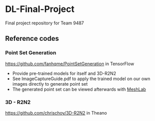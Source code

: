 # DL-Final-Project
Final project repository for Team 9487

## Reference codes
### Point Set Generation
https://github.com/fanhqme/PointSetGeneration
in TensorFlow  
* Provide pre-trained models for itself and 3D-R2N2
* See ImageCaptureGuide.pdf to apply the trained model on our own images directly to generate point set
* The generated point set can be viewed afterwards with [MeshLab](http://www.meshlab.net/)

### 3D - R2N2
https://github.com/chrischoy/3D-R2N2
in Theano  
